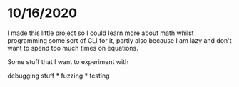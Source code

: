 # 10/16/2020

I made this little project so I could learn more about math whilst programming some sort of 
CLI for it, partly also because I am lazy and don't want to spend too much times on equations.

Some stuff that I want to experiment with

debugging stuff
    * fuzzing
    * testing